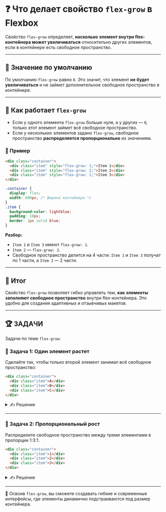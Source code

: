 # ❓ Что делает свойство `flex-grow` в Flexbox

Свойство `flex-grow` определяет, **насколько элемент внутри flex-контейнера может увеличиваться** относительно других элементов, если в контейнере есть свободное пространство.

---

## 🔹 Значение по умолчанию

По умолчанию `flex-grow` равно `0`. Это значит, что элемент **не будет увеличиваться** и не займет дополнительное свободное пространство в контейнере.

---

## 🔹 Как работает `flex-grow`

- Если у одного элемента `flex-grow` больше нуля, а у других — `0`, только этот элемент займет всё свободное пространство.
- Если у нескольких элементов задано `flex-grow`, свободное пространство **распределяется пропорционально** их значениям.

### 📌 Пример

```html
<div class="container">
  <div class="item" style="flex-grow: 1;">Item 1</div>
  <div class="item" style="flex-grow: 2;">Item 2</div>
  <div class="item" style="flex-grow: 1;">Item 3</div>
</div>
```

```css
.container {
  display: flex;
  width: 600px; /* Ширина контейнера */
}
.item {
  background-color: lightblue;
  padding: 10px;
  border: 1px solid blue;
}
```

**Разбор:**
- `Item 1` и `Item 3` имеют `flex-grow: 1`.
- `Item 2` — `flex-grow: 2`.
- Свободное пространство делится на 4 части: `Item 1` и `Item 3` получат по 1 части, а `Item 2` — 2 части.

---

## 🎯 Итог

Свойство `flex-grow` позволяет гибко управлять тем, **как элементы заполняют свободное пространство** внутри flex-контейнера. Это удобно для создания адаптивных и отзывчивых макетов.

---

## 🏆 ЗАДАЧИ

Задачи по теме `flex-grow`:

### 📌 Задача 1: Один элемент растет

Сделайте так, чтобы только второй элемент занимал всё свободное пространство:

```html
<div class="container">
  <div class="item">A</div>
  <div class="item">B</div>
  <div class="item">C</div>
</div>
```

<details>
<summary>✍ Решение</summary>

```css
.item:nth-child(2) {
  flex-grow: 1;
}
```

</details>

---

### 📌 Задача 2: Пропорциональный рост

Распределите свободное пространство между тремя элементами в пропорции 1:3:1.

```html
<div class="container">
  <div class="item">1</div>
  <div class="item">2</div>
  <div class="item">3</div>
</div>
```

<details>
<summary>✍ Решение</summary>

```css
.item:nth-child(1),
.item:nth-child(3) {
  flex-grow: 1;
}
.item:nth-child(2) {
  flex-grow: 3;
}
```

</details>

---

🎉 Освоив `flex-grow`, вы сможете создавать гибкие и современные интерфейсы, где элементы динамично подстраиваются под размер контейнера. 
